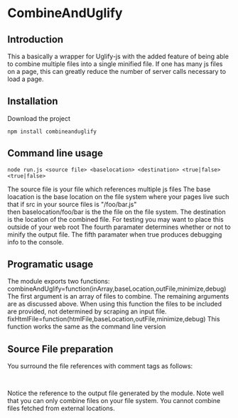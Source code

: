 CombineAndUglify
================

Introduction
------------
This a basically a wrapper for Uglify-js with the added feature of being able to combine multiple files into a single minified file. If one has many js files on a page, this can greatly reduce the number of server calls necessary to load a page.

Installation
------------
Download the project

    npm install combineanduglify
    
Command line usage
------------------
    node run.js <source file> <baselocation> <destination> <true|false> <true|false>
    
The source file is your file which references multiple js files
The base loacation is the base location on the file system where your pages live
		such that if src in your source files is "/foo/bar.js"  
		then baselocation/foo/bar is the the file on the file system.
The destination is the location of the combined file. For testing you may want to place this outside of your web root
The fourth paramater determines whether or not to minify the output file.
The fifth paramater when true produces debugging info to the console.

Programatic usage
-----------------
The module exports two functions:
    combineAndUglify=function(inArray,baseLocation,outFile,minimize,debug)
The first argument is an array of files to combine.
The remaining arguments are as discussed above.
When using this function the files to be included are provided, not determined by scraping an input file.
    fixHtmlFile=function(htmlFile,baseLocation,outFile,minimize,debug)
This function works the same as the command line version

Source File preparation
------------------------
You surround the file references with comment tags as follows:
    <pre>
       <!--minifystart
        <script src="/js/jtimerjqm.js"></script>
        <script src="/js/bindings.js"></script>
        <script src="/js/main.js"></script>
        <script src="/js/puzzle.js"></script>
        <script src="/js/encrypt.js"></script> 
        <script src="/js/ajaxWrapper.js"></script> 
        <script src="/js/divController.js"></script>
        <script src="/js/fixconsole.js"></script> 
        minifyend-->
        <script src="/js/minified.js"></script>
        </pre>
Notice the reference to the output file generated by the module.
Note well that you can only combine files on your file system. You cannot combine files fetched from external locations.
